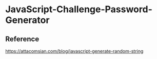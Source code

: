 # JavaScript-Challenge-Password-Generator

## Reference

https://attacomsian.com/blog/javascript-generate-random-string